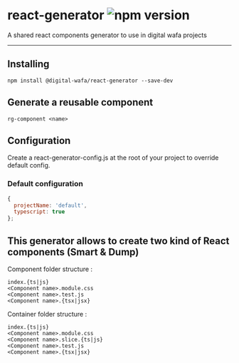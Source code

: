 <!-- ![wafa prettier conifg](images/logo.jpeg) -->
# react-generator  ![npm version](https://img.shields.io/npm/v/@digital-wafa/react-generator)

A shared react components generator to use in digital wafa projects

***

## Installing

```
npm install @digital-wafa/react-generator --save-dev
```

## Generate a reusable component

```
rg-component <name>
```

## Configuration

Create a react-generator-config.js at the root of your project to override default config.

### Default configuration

``` javascript
{
  projectName: 'default',
  typescript: true
};

```

## This generator allows to create two kind of React components (Smart & Dump)

Component folder structure :

```
index.{ts|js}
<Component name>.module.css
<Component name>.test.js
<Component name>.{tsx|jsx}
```

Container folder structure :

```
index.{ts|js}
<Component name>.module.css
<Component name>.slice.{ts|js}
<Component name>.test.js
<Component name>.{tsx|jsx}
```
